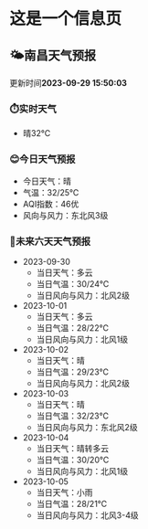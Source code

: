 # 这是一个信息页 
## 🌤️**南昌**天气预报
更新时间**2023-09-29 15:50:03**
### ⏱️实时天气
- 晴32℃
### 😊今日天气预报
- 今日天气：晴
- 气温：32/25℃
- AQI指数：46优
- 风向与风力：东北风3级
### 🤩未来六天天气预报
- 2023-09-30
  - 当日天气：多云
  - 当日气温：30/24℃
  - 当日风向与风力：北风2级
- 2023-10-01
  - 当日天气：多云
  - 当日气温：28/22℃
  - 当日风向与风力：北风1级
- 2023-10-02
  - 当日天气：晴
  - 当日气温：29/23℃
  - 当日风向与风力：北风2级
- 2023-10-03
  - 当日天气：晴
  - 当日气温：32/23℃
  - 当日风向与风力：东北风2级
- 2023-10-04
  - 当日天气：晴转多云
  - 当日气温：30/20℃
  - 当日风向与风力：北风1级
- 2023-10-05
  - 当日天气：小雨
  - 当日气温：28/21℃
  - 当日风向与风力：北风3-4级


